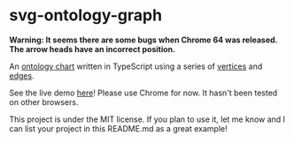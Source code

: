 # svg-ontology-graph

**Warning: It seems there are some bugs when Chrome 64 was released. The arrow heads have an incorrect position.**

An [ontology chart](https://en.wikipedia.org/wiki/Ontology_chart) written in TypeScript using a series of [vertices](http://mathworld.wolfram.com/GraphVertex.html) and [edges](http://mathworld.wolfram.com/GraphEdge.html). 

See the live demo [here](https://askyous.github.io/svg-ontology-graph/)! Please use Chrome for now. It hasn't been tested on other browsers.

This project is under the MIT license. If you plan to use it, let me know and I can list your project in this README.md as a great example!
